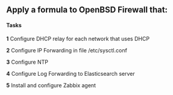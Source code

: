 ## Apply a formula to OpenBSD Firewall that:

#### Tasks

**1** Configure DHCP relay for each network that uses DHCP

**2** Configure IP Forwarding in file /etc/sysctl.conf

**3** Configure NTP

**4** Configure Log Forwarding to Elasticsearch server

**5** Install and configure Zabbix agent
